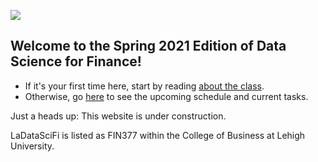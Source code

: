 
![](coverphoto/my_cover_skinny.png)

## Welcome to the Spring 2021 Edition of Data Science for Finance!

- If it's your first time here, start by reading [about the class](about/objectives). 
- Otherwise, go [here](about/schedule) to see the upcoming schedule and current tasks.

Just a heads up: This website is under construction. 

LaDataSciFi is listed as FIN377 within the College of Business at Lehigh University.